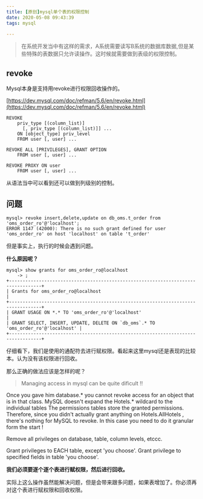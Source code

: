 ```yaml
---
title: [原创]mysql单个表的权限控制
date: 2020-05-08 09:43:39
tags: mysql

---
```


> 在系统开发当中有这样的需求，A系统需要读写B系统的数据库数据,但是某些特殊的表数据只允许读操作。这时候就需要做到表级的权限控制。

<!-- more -->

## revoke

Mysql本身是支持用revoke进行权限回收操作的。

[https://dev.mysql.com/doc/refman/5.6/en/revoke.html](https://dev.mysql.com/doc/refman/5.6/en/revoke.html)

```
REVOKE
    priv_type [(column_list)]
      [, priv_type [(column_list)]] ...
    ON [object_type] priv_level
    FROM user [, user] ...

REVOKE ALL [PRIVILEGES], GRANT OPTION
    FROM user [, user] ...

REVOKE PROXY ON user
    FROM user [, user] ...
```
从语法当中可以看到还可以做到列级别的控制。


## 问题

```
mysql> revoke insert,delete,update on db_oms.t_order from 'oms_order_ro'@'localhost';
ERROR 1147 (42000): There is no such grant defined for user 'oms_order_ro' on host 'localhost' on table 't_order'
```

但是事实上，执行的时候会遇到问题。

**什么原因呢？**

```
mysql> show grants for oms_order_ro@localhost
    -> ;
+----------------------------------------------------------------------------------+
| Grants for oms_order_ro@localhost                                                |
+----------------------------------------------------------------------------------+
| GRANT USAGE ON *.* TO 'oms_order_ro'@'localhost'                                 |
| GRANT SELECT, INSERT, UPDATE, DELETE ON `db_oms`.* TO 'oms_order_ro'@'localhost' |
+----------------------------------------------------------------------------------+
```
仔细看下，我们是使用的通配符去进行赋权限。看起来这里mysql还是表现的比较本。认为没有该权限进行回收。

那么正确的做法应该是怎样的呢？


> Managing access in mysql can be quite dificult !!

Once you gave him database.* you cannot revoke access for an object that is in that class. MySQL doesn't expand the Hotels.* wildcard to the individual tables The permissions tables store the granted permissions. Therefore, since you didn't actually grant anything on Hotels.AllHotels , there's nothing for MySQL to revoke. In this case you need to do it granular form the start !

Remove all privileges on database, table, column levels, etccc.

Grant privileges to EACH table, except 'you choose'.
Grant privilege to specified fields in table 'you choose'.

**我们必须要逐个逐个表进行赋权限，然后进行回收。**

实际上这么操作虽然能解决问题，但是会带来跟多问题，如果表增加了。你必须再对这个表进行赋权限和回收权限。


